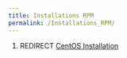 ```yaml
---
title: Installations RPM
permalink: /Installations_RPM/
---
```


1.  REDIRECT [CentOS Installation](/CentOS_Installation "wikilink")
